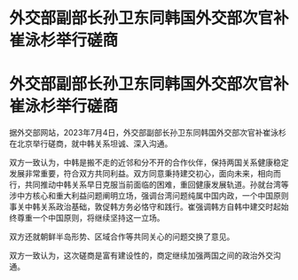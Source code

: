 # 外交部副部长孙卫东同韩国外交部次官补崔泳杉举行磋商

# 外交部副部长孙卫东同韩国外交部次官补崔泳杉举行磋商

据外交部网站，2023年7月4日，外交部副部长孙卫东同韩国外交部次官补崔泳杉在北京举行磋商，就中韩关系坦诚、深入沟通。

双方一致认为，中韩是搬不走的近邻和分不开的合作伙伴，保持两国关系健康稳定发展非常重要，符合双方共同利益。双方同意秉持建交初心，面向未来，相向而行，共同推动中韩关系早日克服当前面临的困难，重回健康发展轨道。孙就台湾等涉中方核心和重大利益问题阐明立场，强调台湾问题纯属中国内政，一个中国原则事关中韩关系政治基础，敦促韩方务必恪守和践行。崔强调韩方自韩中建交时起始终尊重一个中国原则，将继续坚持这一立场。

双方还就朝鲜半岛形势、区域合作等共同关心的问题交换了意见。

双方一致认为，这次磋商是富有建设性的，商定继续加强两国之间的政治外交沟通。

